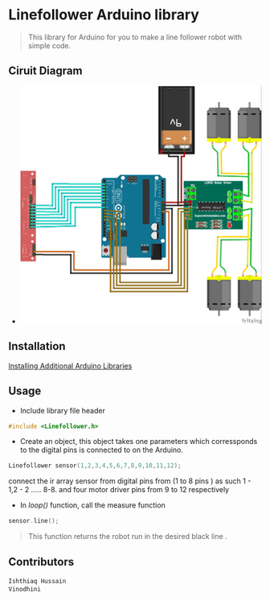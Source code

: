 # Linefollower Arduino library

> This library for Arduino for you to make a line follower robot  with simple code.



## Ciruit Diagram
+ ![Wiring](https://github.com/Ishthiaq-Hussain/LINE-FOLLOWER-LIBRARY/blob/master/circuit%20diagram_bb.jpg)

## Installation
[Installing Additional Arduino Libraries](https://www.arduino.cc/en/Guide/Libraries)

## Usage
+ Include library file header
```cpp
#include <Linefollower.h>
```

+ Create an object, this object takes one parameters which corressponds to the digital pins is connected to on the Arduino.
```cpp
Linefollower sensor(1,2,3,4,5,6,7,8,9,10,11,12);
```
connect the ir array sensor from digital pins from (1 to 8 pins ) as such 1 - 1,2 - 2 ..... 8-8. and four motor driver pins from 9 to 12 respectively
+ In *loop()* function, call the measure function
```cpp
sensor.line();
```
> This function returns the robot run in the desired black line .

## Contributors
    Ishthiaq Hussain
    Vinodhini
